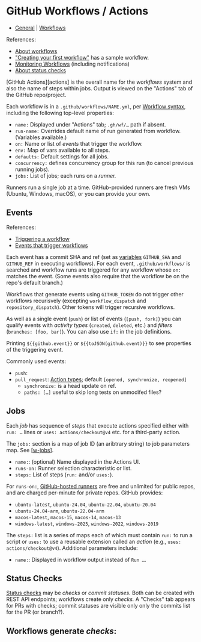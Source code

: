 GitHub Workflows / Actions
==========================

* [General](hub-general.md) | [Workflows](hub-workflows.md)


References:
- [About workflows][w-about]
- ["Creating your first workflow"][w-first] has a sample workflow.
- [Monitoring Workflows][w-mon] (including notifications)
- [About status checks][statchk]

[GitHub Actions][actions] is the overall name for the _workflows_ system
and also the name of steps within jobs. Output is viewed on the "Actions"
tab of the GitHub repo/project.

Each workflow is in a `.github/workflows/NAME.yml`, per [Workflow
syntax][w-syntax], including the following top-level properties:
- `name:` Displayed under "Actions" tab; `.gh/wf/…` path if absent.
- `run-name:` Overrides default name of run generated from workflow.
  (Variables available.)
- `on:` Name or list of _events_ that trigger the workflow.
- `env:` Map of vars available to all steps.
- `defaults:` Default settings for all jobs.
- `concurrency:` defines concurrency group for this run (to cancel previous
  running jobs).
- `jobs:` List of jobs; each runs on a _runner._

Runners run a single job at a time. GitHub-provided runners are fresh VMs
(Ubuntu, Windows, macOS), or you can provide your own.


Events
------

References:
- [Triggering a workflow][w-trig]
- [Events that trigger workflows][w-events]

Each event has a commit SHA and ref (set as [variables][w-vars]
`GITHUB_SHA` and `GITHUB_REF` in executing workflows). For each event,
`.github/workflows/` is searched and workflow runs are triggered for any
workflow whose `on:` matches the event. (Some events also require that the
workflow be on the repo's default branch.)

Workflows that generate events using `GITHUB_TOKEN` do not trigger other
workflows recurisvely (excepting `workflow_dispatch` and
`repository_dispatch`). Other tokens will trigger recursive workflows.

As well as a single event (`push`) or list of events (`[push, fork]`) you
can qualify events with _activity types_ (`created`, `deleted`, etc.) and
_filters_ (`branches: [foo, bar]`). You can also use `if:` in the job
definitions.

Printing `${{github.event}}` or `${{toJSON(github.event)}}` to see
properties of the triggering event.

Commonly used events:
- `push`:
- `pull_request`: [Action types][w-ev-pr];
  default `[opened, synchronize, reopened]`
  - `synchronize:` is a head update on ref.
  - `paths: […]` useful to skip long tests on unmodifed files?


Jobs
----

Each _job_ has sequence of _steps_ that execute actions specified either
with `run: …` lines or `uses: actions/checkout@v4` etc. for a third-party
action.

The `jobs:` section is a map of job ID (an aribtrary string) to job
parameters map. See [[w-jobs]].

- `name:`: (optional) Name displayed in the Actions UI.
- `runs-on:` Runner selection characteristic or list.
- `steps:` List of steps (`run:` and/or `uses:`).


For `runs-on:`, [GitHub-hosted runners][w-ghhost] are free and unlimited
for public repos, and are charged per-minute for private repos. GitHub
provides:
- `ubuntu-latest`, `ubuntu-24.04`, `ubuntu-22.04`, `ubuntu-20.04`
- `ubuntu-24.04-arm`, `ubuntu-22.04-arm`
- `macos-latest`, `macos-15`, `macos-14`, `macos-13`
- `windows-latest`, `windows-2025`, `windows-2022`, `windows-2019`

The `steps:` list is a series of maps each of which must contain `run:` to
run a script or `uses:` to use a reusable extension called an _action_
(e.g., `uses: actions/checkout@v4`). Additional parameters include:
- `name:`: Displayed in workflow output instead of `Run …`.


Status Checks
-------------

[Status checks][statchk] may be _checks_ or _commit statuses._ Both can be
created with REST API endpoints; workflows create only _checks._ A "Checks"
tab appears for PRs with checks; commit statuses are visible only only
the commits list for the PR (or branch?).

Workflows generate _checks_:
- 



<!-------------------------------------------------------------------->
[statchk]: https://docs.github.com/en/pull-requests/collaborating-with-pull-requests/collaborating-on-repositories-with-code-quality-features/about-status-checks

<!-- Workflows ("Actions") -->
[w-about]: https://docs.github.com/en/actions/writing-workflows/about-workflows
[w-actions]: https://docs.github.com/en/actions
[w-ev-pr]: https://docs.github.com/en/webhooks/webhook-events-and-payloads#pull_request
[w-events]: https://docs.github.com/en/actions/writing-workflows/choosing-when-your-workflow-runs/events-that-trigger-workflows
[w-first]: https://docs.github.com/en/actions/writing-workflows/quickstart#creating-your-first-workflow
[w-ghhost]: https://docs.github.com/en/actions/writing-workflows/workflow-syntax-for-github-actions#standard-github-hosted-runners-for-public-repositories
[w-jobs]: https://docs.github.com/en/actions/writing-workflows/workflow-syntax-for-github-actions#jobs
[w-mon]: https://docs.github.com/en/actions/monitoring-and-troubleshooting-workflows/monitoring-workflows
[w-overview]: https://docs.github.com/en/actions/writing-workflows/quickstart
[w-syntax]: https://docs.github.com/en/actions/writing-workflows/workflow-syntax-for-github-actions
[w-trig]: https://docs.github.com/en/actions/writing-workflows/choosing-when-your-workflow-runs/triggering-a-workflow
[w-vars]: https://docs.github.com/en/actions/learn-github-actions/variables
